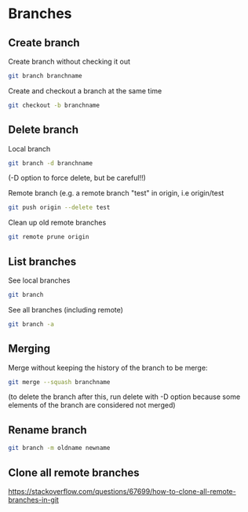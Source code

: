 # Branches

## Create branch

Create branch without checking it out
```bash
git branch branchname
```

Create and checkout a branch at the same time
```bash
git checkout -b branchname
```


## Delete branch

Local branch
```bash
git branch -d branchname
```
(-D option to force delete, but be careful!!)

Remote branch
(e.g. a remote branch "test" in origin, i.e origin/test
```bash
git push origin --delete test
```

Clean up old remote branches
```bash
git remote prune origin
```


## List branches

See local branches
```bash
git branch
```

See all branches (including remote)
```bash
git branch -a
```


## Merging

Merge without keeping the history of the branch to be merge:
```bash
git merge --squash branchname
```

(to delete the branch after this, run delete with -D option because some elements of the branch are considered not merged)

## Rename branch

```bash
git branch -m oldname newname
```

## Clone all remote branches

https://stackoverflow.com/questions/67699/how-to-clone-all-remote-branches-in-git
